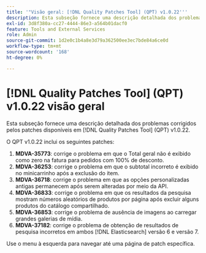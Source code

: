 ```yaml
---
title: '"Visão geral: [!DNL Quality Patches Tool] (QPT) v1.0.22'''
description: Esta subseção fornece uma descrição detalhada dos problemas corrigidos pelos patches disponíveis em [!DNL Quality Patches Tool] (QPT) v1.0.22.
exl-id: 3d8f380a-cc27-4444-86e3-a564b01dacf0
feature: Tools and External Services
role: Admin
source-git-commit: 1d2e0c1b4a8e3d79a362500ee3ec7bde84a6ce0d
workflow-type: tm+mt
source-wordcount: '168'
ht-degree: 0%

---
```


# [!DNL Quality Patches Tool] (QPT) v1.0.22 visão geral

Esta subseção fornece uma descrição detalhada dos problemas corrigidos pelos patches disponíveis em [!DNL Quality Patches Tool] (QPT) v1.0.22.

O QPT v1.0.22 inclui os seguintes patches:

1. **MDVA-35773**: corrige o problema em que o Total geral não é exibido como zero na fatura para pedidos com 100% de desconto.
1. **MDVA-36253**: corrige o problema em que o subtotal incorreto é exibido no minicarrinho após a exclusão do item.
1. **MDVA-36718**: corrige o problema em que as opções personalizadas antigas permanecem após serem alteradas por meio da API.
1. **MDVA-36833**: corrige o problema em que os resultados da pesquisa mostram números aleatórios de produtos por página após excluir alguns produtos do catálogo compartilhado.
1. **MDVA-36853**: corrige o problema de ausência de imagens ao carregar grandes galerias de mídia.
1. **MDVA-37182**: corrige o problema de obtenção de resultados de pesquisa incorretos em ambos [!DNL Elasticsearch] versão 6 e versão 7.

Use o menu à esquerda para navegar até uma página de patch específica.
